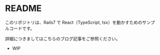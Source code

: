 # README

このリポジトリは、Rails7 で React（TypeScript, tsx）を動かすためのサンプルコードです。

詳細につきましてはこちらのブログ記事をご参照ください。

- WIP
